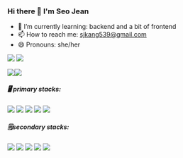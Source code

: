 ### Hi there 👋 I'm Seo Jean
- 🌱 I’m currently learning: backend and a bit of frontend
- 📫 How to reach me: sjkang539@gmail.com
- 😄 Pronouns: she/her

<a href="https://velog.io/@c0smosaur/posts" target="_blank"><img src="https://img.shields.io/badge/Velog-20C997?style=flat-square&logo=Velog&logoColor=white"/></a>
<a href="https://github.com/c0smosaur" target="_blank"><img src="https://img.shields.io/badge/GitHub-181717?style=flat-square&logo=GitHub&logoColor=white"/></a>

<!--
**c0smosaur/c0smosaur** is a ✨ _special_ ✨ repository because its README.md (this file) appears on your GitHub profile.

Here are some ideas to get you started:

- 🔭 I’m currently working on ...
- 🌱 I’m currently learning ...
- 👯 I’m looking to collaborate on ...
- 🤔 I’m looking for help with ...
- 💬 Ask me about ......
- 😄 Pronouns: ...
- ⚡ Fun fact: ...
-->

<!--
[![c0smosaur's GitHub stats](https://github-readme-stats.vercel.app/api?username=c0smosaur)](https://github.com/anuraghazra/github-readme-stats)
<a href="https://github.com/imysh578"><img align="center" style="height:180px" src="https://github-readme-stats.vercel.app/api/top-langs/?username=c0smosaur&layout=compact&theme=nord&hide_border=true" /></a> 
-->
<div style="display: flex; flex-direction: row;">
  <img src="https://github-readme-stats.vercel.app/api?username=c0smosaur&show_icons=true&theme=dark&hide_border=true" />
  <img src="https://github-readme-stats.vercel.app/api/top-langs/?username=c0smosaur&layout=compact&theme=dark&hide_border=true" />
</div>

##### 🖥️ primary stacks: 
<img src="https://img.shields.io/badge/Spring Boot-6DB33F?style=flat-square&logo=SpringBoot&logoColor=white"/> </t>
<img src="https://img.shields.io/badge/MySQL-4479A1?style=flat-square&logo=MySQL&logoColor=white"/></t>
<img src="https://img.shields.io/badge/EC2-FF9900?style=flat-square&logo=Amazon EC2&logoColor=white"/></t>
<img src="https://img.shields.io/badge/GitHub-181717?style=flat-square&logo=GitHub&logoColor=white"/></t>
<img src="https://img.shields.io/badge/Git-F05032?style=flat-square&logo=Git&logoColor=white"/></t>

##### 🗒️secondary stacks: 
<img src="https://img.shields.io/badge/Python-3776AB?style=flat-square&logo=Python&logoColor=white"/> </t>
<img src="https://img.shields.io/badge/HTML5-E34F26?style=flat-square&logo=HTML5&logoColor=white"/></t>
<img src="https://img.shields.io/badge/CSS3-1572B6?style=flat-square&logo=CSS3&logoColor=white"/></t>
<img src="https://img.shields.io/badge/JavaScript-F7DF1E?style=flat-square&logo=JavaScript&logoColor=white"/></t>
<img src="https://img.shields.io/badge/Docker-2496ED?style=flat-square&logo=Docker&logoColor=white"/></t>
